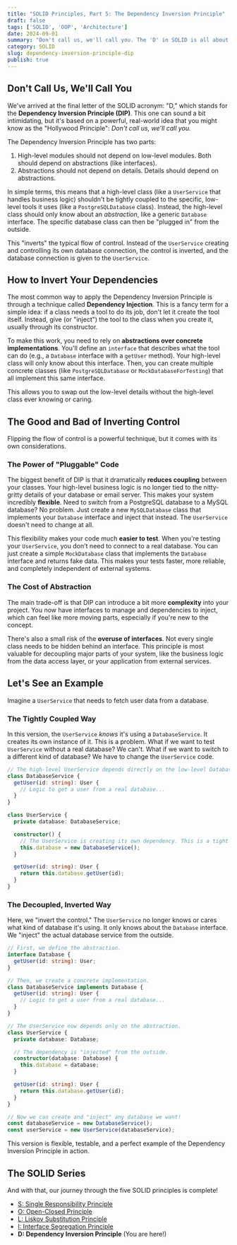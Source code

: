 ```yaml
---
title: "SOLID Principles, Part 5: The Dependency Inversion Principle"
draft: false
tags: ['SOLID', 'OOP', 'Architecture']
date: 2024-09-01
summary: "Don't call us, we'll call you. The 'D' in SOLID is all about inverting control to make your code flexible and testable. Let's wrap up our SOLID series with the Dependency Inversion Principle."
category: SOLID
slug: dependency-inversion-principle-dip
publish: true
---
```


## Don't Call Us, We'll Call You

We've arrived at the final letter of the SOLID acronym: "D," which stands for the **Dependency Inversion Principle (DIP)**. This one can sound a bit intimidating, but it's based on a powerful, real-world idea that you might know as the "Hollywood Principle": *Don't call us, we'll call you.*

The Dependency Inversion Principle has two parts:
1.  High-level modules should not depend on low-level modules. Both should depend on abstractions (like interfaces).
2.  Abstractions should not depend on details. Details should depend on abstractions.

In simple terms, this means that a high-level class (like a `UserService` that handles business logic) shouldn't be tightly coupled to the specific, low-level tools it uses (like a `PostgreSQLDatabase` class). Instead, the high-level class should only know about an *abstraction*, like a generic `Database` interface. The specific database class can then be "plugged in" from the outside.

This "inverts" the typical flow of control. Instead of the `UserService` creating and controlling its own database connection, the control is inverted, and the database connection is given to the `UserService`.

## How to Invert Your Dependencies

The most common way to apply the Dependency Inversion Principle is through a technique called **Dependency Injection**. This is a fancy term for a simple idea: if a class needs a tool to do its job, don't let it create the tool itself. Instead, give (or "inject") the tool to the class when you create it, usually through its constructor.

To make this work, you need to rely on **abstractions over concrete implementations**. You'll define an `interface` that describes what the tool can do (e.g., a `Database` interface with a `getUser` method). Your high-level class will only know about this interface. Then, you can create multiple concrete classes (like `PostgreSQLDatabase` or `MockDatabaseForTesting`) that all implement this same interface.

This allows you to swap out the low-level details without the high-level class ever knowing or caring.

## The Good and Bad of Inverting Control

Flipping the flow of control is a powerful technique, but it comes with its own considerations.

### The Power of "Pluggable" Code

The biggest benefit of DIP is that it dramatically **reduces coupling** between your classes. Your high-level business logic is no longer tied to the nitty-gritty details of your database or email server. This makes your system incredibly **flexible**. Need to switch from a PostgreSQL database to a MySQL database? No problem. Just create a new `MySQLDatabase` class that implements your `Database` interface and inject that instead. The `UserService` doesn't need to change at all.

This flexibility makes your code much **easier to test**. When you're testing your `UserService`, you don't need to connect to a real database. You can just create a simple `MockDatabase` class that implements the `Database` interface and returns fake data. This makes your tests faster, more reliable, and completely independent of external systems.

### The Cost of Abstraction

The main trade-off is that DIP can introduce a bit more **complexity** into your project. You now have interfaces to manage and dependencies to inject, which can feel like more moving parts, especially if you're new to the concept.

There's also a small risk of the **overuse of interfaces**. Not every single class needs to be hidden behind an interface. This principle is most valuable for decoupling major parts of your system, like the business logic from the data access layer, or your application from external services.

## Let's See an Example

Imagine a `UserService` that needs to fetch user data from a database.

### The Tightly Coupled Way

In this version, the `UserService` *knows* it's using a `DatabaseService`. It creates its own instance of it. This is a problem. What if we want to test `UserService` without a real database? We can't. What if we want to switch to a different kind of database? We have to change the `UserService` code.

```typescript
// The high-level UserService depends directly on the low-level DatabaseService.
class DatabaseService {
  getUser(id: string): User {
    // Logic to get a user from a real database...
  }
}

class UserService {
  private database: DatabaseService;

  constructor() {
    // The UserService is creating its own dependency. This is a tight coupling.
    this.database = new DatabaseService();
  }

  getUser(id: string): User {
    return this.database.getUser(id);
  }
}
```

### The Decoupled, Inverted Way

Here, we "invert the control." The `UserService` no longer knows or cares what kind of database it's using. It only knows about the `Database` interface. We "inject" the actual database service from the outside.

```typescript
// First, we define the abstraction.
interface Database {
  getUser(id: string): User;
}

// Then, we create a concrete implementation.
class DatabaseService implements Database {
  getUser(id: string): User {
    // Logic to get a user from a real database...
  }
}

// The UserService now depends only on the abstraction.
class UserService {
  private database: Database;

  // The dependency is "injected" from the outside.
  constructor(database: Database) {
    this.database = database;
  }

  getUser(id: string): User {
    return this.database.getUser(id);
  }
}

// Now we can create and "inject" any database we want!
const databaseService = new DatabaseService();
const userService = new UserService(databaseService);
```
This version is flexible, testable, and a perfect example of the Dependency Inversion Principle in action.

## The SOLID Series

And with that, our journey through the five SOLID principles is complete!

-   [S: Single Responsibility Principle](/blog/single-responsibility-principle-srp)
-   [O: Open-Closed Principle](/blog/open-closed-principle-ocp)
-   [L: Liskov Substitution Principle](/blog/liskov-substitution-principle-lsp)
-   [I: Interface Segregation Principle](/blog/interface-segregation-principle-isp)
-   **D: Dependency Inversion Principle** (You are here!)
